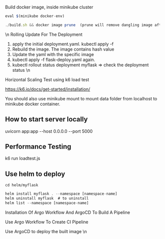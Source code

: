 Build docker image, inside minikube cluster

```javascript
eval $(minikube docker-env)

./build.sh && docker image prune  (prune will remove dangling image after the rebuild)
```

 \n Rolling Update For The Deployment



1. apply the initial deployment.yaml. kubectl apply -f
2. Rebuild the image. The image contains hash value
3. Update the yaml with the specific image
4. kubectl apply -f flask-deploy.yaml again.
5. kubectl rollout status deployment myflask => check the deployment status \n 

Horizontal Scaling Test using k6 load test

<https://k6.io/docs/get-started/installation/>


You should also use minikube mount to mount data folder from localhost to minikube docker container.


## How to start server locally

uvicorn  app:app --host 0.0.0.0 --port 5000

## Performance Testing

k6 run loadtest.js


## Use helm to deploy

`cd helm/myflask`

```javascript
helm install myflask . --namespace [namespace-name]
helm uninstall myflask  # to uninstall
helm list --namespace [namespace-name]
```


Installation Of Argo Workflow And ArgoCD To Build A Pipeline



Use Argo Workflow To Create CI Pipeline



Use ArgoCD to deploy the built image \n 



